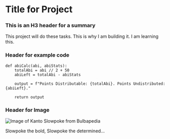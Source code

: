 # Title for Project
### This is an H3 header for a summary
This project will do these tasks. This is why I am building it. I am learning this.

### Header for example code
```
def abiCalc(abi, abiStats):
    totalAbi = abi // 2 + 50
    abiLeft = totalAbi - abiStats

    output = f"Points Distributable: {totalAbi}. Points Undistributed: {abiLeft}."

    return output
```

### Header for Image
![Image of Kanto Slowpoke from Bulbapedia](https://archives.bulbagarden.net/media/upload/1/19/0079Slowpoke.png)

Slowpoke the bold, Slowpoke the determined...
